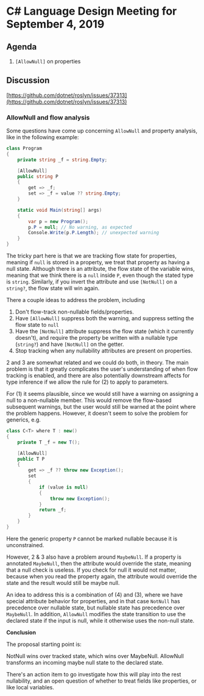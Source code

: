 
# C# Language Design Meeting for September 4, 2019

## Agenda

1. `[AllowNull]` on properties

## Discussion

[https://github.com/dotnet/roslyn/issues/37313](https://github.com/dotnet/roslyn/issues/37313)

### AllowNull and flow analysis

Some questions have come up concerning `AllowNull` and property analysis, like in the following example:

```C#
class Program
{
    private string _f = string.Empty;

    [AllowNull]
    public string P
    {
        get => _f;
        set => _f = value ?? string.Empty;
    }

    static void Main(string[] args)
    {
        var p = new Program();
        p.P = null; // No warning, as expected
        Console.Write(p.P.Length); // unexpected warning
    }
}
```

The tricky part here is that we are tracking flow state for properties, meaning if `null` is stored in a
property, we treat that property as having a null state. Although there is an attribute, the flow state
of the variable wins, meaning that we think there is a `null` inside `P`, even though the stated type
is `string`. Similarly, if you invert the attribute and use `[NotNull]` on a `string?`, the flow state
will win again.

There a couple ideas to address the problem, including

  1. Don't flow-track non-nullable fields/properties.
  2. Have `[AllowNull]` suppress both the warning, and suppress setting the flow state to `null`
  3. Have the `[NotNull]` attribute suppress the flow state (which it currently doesn't), and require
     the property be written with a nullable type (`string?`) and have `[NotNull]` on the getter.
  4. Stop tracking when any nullability attributes are present on properties.


2 and 3 are somewhat related and we could do both, in theory. The main problem is that it greatly
complicates the user's understanding of when flow tracking is enabled, and there are also potentially
downstream affects for type inference if we allow the rule for (2) to apply to parameters.

For (1) it seems plausible, since we would still have a warning on assigning a null to a non-nullable
member. This would remove the flow-based subsequent warnings, but the user would still be warned at
the point where the problem happens. However, it doesn't seem to solve the problem for generics, e.g.

```C#
class C<T> where T : new()
{
    private T _f = new T();

    [AllowNull]
    public T P
    {
        get => _f ?? throw new Exception();
        set
        {
            if (value is null)
            {
                throw new Exception();
            }
            return _f;
        }
    }
}
```

Here the generic property `P` cannot be marked nullable because it is unconstrained.

However, 2 & 3 also have a problem around `MaybeNull`. If a property is annotated `MaybeNull`, then
the attribute would override the state, meaning that a null check is useless. If you check for null
it would not matter, because when you read the property again, the attribute would override the state
and the result would still be maybe null.

An idea to address this is a combination of (4) and (3), where we have special attribute behavior
for properties, and in that case `NotNull` has precedence over nullable state, but nullable state
has precedence over `MaybeNull`. In addition, `AllowNull` modifies the state transition to use
the declared state if the input is null, while it otherwise uses the non-null state.

**Conclusion**

The proposal starting point is:

NotNull wins over tracked state, which wins over MaybeNull.
AllowNull transforms an incoming maybe null state to the declared state.

There's an action item to go investigate how this will play into the rest nullability, and an open
question of whether to treat fields like properties, or like local variables.
